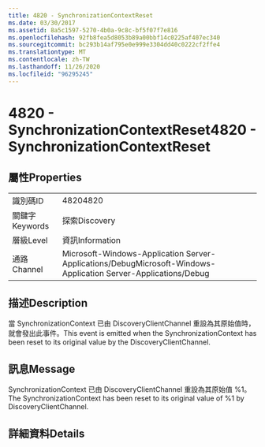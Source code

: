 ```yaml
---
title: 4820 - SynchronizationContextReset
ms.date: 03/30/2017
ms.assetid: 8a5c1597-5270-4b0a-9c8c-bf5f07f7e816
ms.openlocfilehash: 92fb8fea5d8053b89a00bbf14c0225af407ec340
ms.sourcegitcommit: bc293b14af795e0e999e3304dd40c0222cf2ffe4
ms.translationtype: MT
ms.contentlocale: zh-TW
ms.lasthandoff: 11/26/2020
ms.locfileid: "96295245"
---
```

# <a name="4820---synchronizationcontextreset"></a><span data-ttu-id="61ea7-102">4820 - SynchronizationContextReset</span><span class="sxs-lookup"><span data-stu-id="61ea7-102">4820 - SynchronizationContextReset</span></span>

## <a name="properties"></a><span data-ttu-id="61ea7-103">屬性</span><span class="sxs-lookup"><span data-stu-id="61ea7-103">Properties</span></span>  
  
|||  
|-|-|  
|<span data-ttu-id="61ea7-104">識別碼</span><span class="sxs-lookup"><span data-stu-id="61ea7-104">ID</span></span>|<span data-ttu-id="61ea7-105">4820</span><span class="sxs-lookup"><span data-stu-id="61ea7-105">4820</span></span>|  
|<span data-ttu-id="61ea7-106">關鍵字</span><span class="sxs-lookup"><span data-stu-id="61ea7-106">Keywords</span></span>|<span data-ttu-id="61ea7-107">探索</span><span class="sxs-lookup"><span data-stu-id="61ea7-107">Discovery</span></span>|  
|<span data-ttu-id="61ea7-108">層級</span><span class="sxs-lookup"><span data-stu-id="61ea7-108">Level</span></span>|<span data-ttu-id="61ea7-109">資訊</span><span class="sxs-lookup"><span data-stu-id="61ea7-109">Information</span></span>|  
|<span data-ttu-id="61ea7-110">通路</span><span class="sxs-lookup"><span data-stu-id="61ea7-110">Channel</span></span>|<span data-ttu-id="61ea7-111">Microsoft-Windows-Application Server-Applications/Debug</span><span class="sxs-lookup"><span data-stu-id="61ea7-111">Microsoft-Windows-Application Server-Applications/Debug</span></span>|  
  
## <a name="description"></a><span data-ttu-id="61ea7-112">描述</span><span class="sxs-lookup"><span data-stu-id="61ea7-112">Description</span></span>  

 <span data-ttu-id="61ea7-113">當 SynchronizationContext 已由 DiscoveryClientChannel 重設為其原始值時，就會發出此事件。</span><span class="sxs-lookup"><span data-stu-id="61ea7-113">This event is emitted when the SynchronizationContext has been reset to its original value by the DiscoveryClientChannel.</span></span>  
  
## <a name="message"></a><span data-ttu-id="61ea7-114">訊息</span><span class="sxs-lookup"><span data-stu-id="61ea7-114">Message</span></span>  

 <span data-ttu-id="61ea7-115">SynchronizationContext 已由 DiscoveryClientChannel 重設為其原始值 %1。</span><span class="sxs-lookup"><span data-stu-id="61ea7-115">The SynchronizationContext has been reset to its original value of %1 by DiscoveryClientChannel.</span></span>  
  
## <a name="details"></a><span data-ttu-id="61ea7-116">詳細資料</span><span class="sxs-lookup"><span data-stu-id="61ea7-116">Details</span></span>
